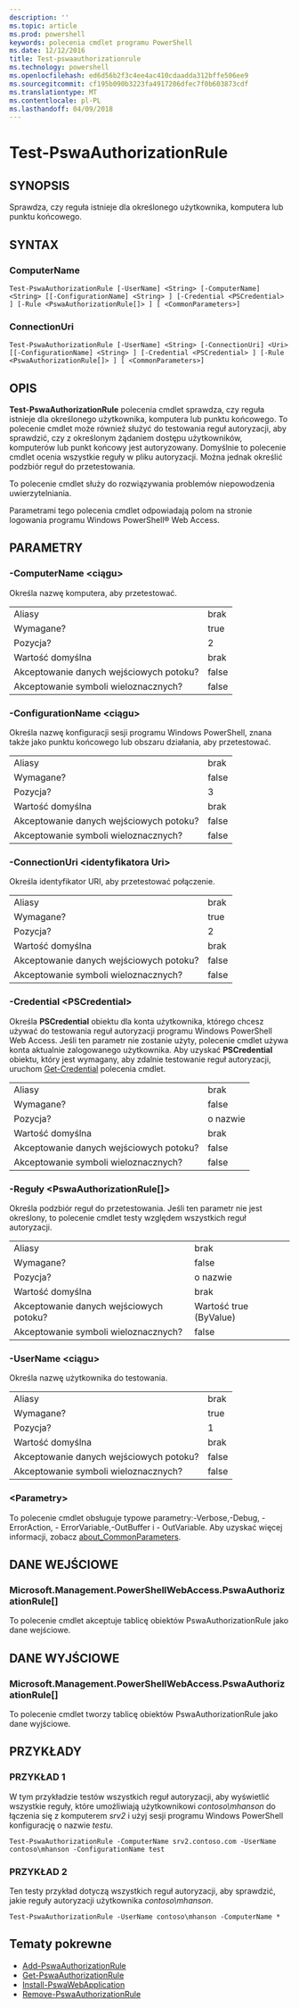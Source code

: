 ```yaml
---
description: ''
ms.topic: article
ms.prod: powershell
keywords: polecenia cmdlet programu PowerShell
ms.date: 12/12/2016
title: Test-pswaauthorizationrule
ms.technology: powershell
ms.openlocfilehash: ed6d56b2f3c4ee4ac410cdaadda312bffe506ee9
ms.sourcegitcommit: cf195b090b3223fa4917206dfec7f0b603873cdf
ms.translationtype: MT
ms.contentlocale: pl-PL
ms.lasthandoff: 04/09/2018
---
```

# <a name="test-pswaauthorizationrule"></a>Test-PswaAuthorizationRule

## <a name="synopsis"></a>SYNOPSIS

Sprawdza, czy reguła istnieje dla określonego użytkownika, komputera lub punktu końcowego.

## <a name="syntax"></a>SYNTAX

### <a name="computername"></a>ComputerName
```
Test-PswaAuthorizationRule [-UserName] <String> [-ComputerName] <String> [[-ConfigurationName] <String> ] [-Credential <PSCredential> ] [-Rule <PswaAuthorizationRule[]> ] [ <CommonParameters>]
```

### <a name="connectionuri"></a>ConnectionUri
```
Test-PswaAuthorizationRule [-UserName] <String> [-ConnectionUri] <Uri> [[-ConfigurationName] <String> ] [-Credential <PSCredential> ] [-Rule <PswaAuthorizationRule[]> ] [ <CommonParameters>]
```

## <a name="description"></a>OPIS

**Test-PswaAuthorizationRule** polecenia cmdlet sprawdza, czy reguła istnieje dla określonego użytkownika, komputera lub punktu końcowego.
To polecenie cmdlet może również służyć do testowania reguł autoryzacji, aby sprawdzić, czy z określonym żądaniem dostępu użytkowników, komputerów lub punkt końcowy jest autoryzowany.
Domyślnie to polecenie cmdlet ocenia wszystkie reguły w pliku autoryzacji.
Można jednak określić podzbiór reguł do przetestowania.

To polecenie cmdlet służy do rozwiązywania problemów niepowodzenia uwierzytelniania.

Parametrami tego polecenia cmdlet odpowiadają polom na stronie logowania programu Windows PowerShell® Web Access.

## <a name="parameters"></a>PARAMETRY

### <a name="-computername-ltstringgt"></a>-ComputerName &lt;ciągu&gt;

Określa nazwę komputera, aby przetestować.

|||
|-|-|
| Aliasy                              | brak                                 |
| Wymagane?                            | true                                 |
| Pozycja?                            | 2                                    |
| Wartość domyślna                        | brak                                 |
| Akceptowanie danych wejściowych potoku?               | false                                |
| Akceptowanie symboli wieloznacznych?          | false                                |

### <a name="-configurationname-ltstringgt"></a>-ConfigurationName &lt;ciągu&gt;

Określa nazwę konfiguracji sesji programu Windows PowerShell, znana także jako punktu końcowego lub obszaru działania, aby przetestować.

|||
|-|-|
| Aliasy                              | brak                                 |
| Wymagane?                            | false                                |
| Pozycja?                            | 3                                    |
| Wartość domyślna                        | brak                                 |
| Akceptowanie danych wejściowych potoku?               | false                                |
| Akceptowanie symboli wieloznacznych?          | false                                |

### <a name="-connectionuri-lturigt"></a>-ConnectionUri &lt;identyfikatora Uri&gt;

Określa identyfikator URI, aby przetestować połączenie.

|||
|-|-|
| Aliasy                              | brak                                 |
| Wymagane?                            | true                                 |
| Pozycja?                            | 2                                    |
| Wartość domyślna                        | brak                                 |
| Akceptowanie danych wejściowych potoku?               | false                                |
| Akceptowanie symboli wieloznacznych?          | false                                |

### <a name="-credential-ltpscredentialgt"></a>-Credential &lt;PSCredential&gt;

Określa **PSCredential** obiektu dla konta użytkownika, którego chcesz używać do testowania reguł autoryzacji programu Windows PowerShell Web Access. Jeśli ten parametr nie zostanie użyty, polecenie cmdlet używa konta aktualnie zalogowanego użytkownika. Aby uzyskać **PSCredential** obiektu, który jest wymagany, aby zdalnie testowanie reguł autoryzacji, uruchom [Get-Credential](http://go.microsoft.com/fwlink/?LinkID=293936) polecenia cmdlet.

|||
|-|-|
| Aliasy                              | brak                                 |
| Wymagane?                            | false                                |
| Pozycja?                            | o nazwie                                |
| Wartość domyślna                        | brak                                 |
| Akceptowanie danych wejściowych potoku?               | false                                |
| Akceptowanie symboli wieloznacznych?          | false                                |

### <a name="-rule-ltpswaauthorizationrulegt"></a>-Reguły &lt;PswaAuthorizationRule\[\]&gt;

Określa podzbiór reguł do przetestowania. Jeśli ten parametr nie jest określony, to polecenie cmdlet testy względem wszystkich reguł autoryzacji.

|||
|-|-|
| Aliasy                              | brak                                 |
| Wymagane?                            | false                                |
| Pozycja?                            | o nazwie                                |
| Wartość domyślna                        | brak                                 |
| Akceptowanie danych wejściowych potoku?               | Wartość true (ByValue)                       |
| Akceptowanie symboli wieloznacznych?          | false                                |

### <a name="-username-ltstringgt"></a>-UserName &lt;ciągu&gt;

Określa nazwę użytkownika do testowania.

|||
|-|-|
| Aliasy                              | brak                                 |
| Wymagane?                            | true                                 |
| Pozycja?                            | 1                                    |
| Wartość domyślna                        | brak                                 |
| Akceptowanie danych wejściowych potoku?               | false                                |
| Akceptowanie symboli wieloznacznych?          | false                                |

### <a name="ltcommonparametersgt"></a>&lt;Parametry&gt;

To polecenie cmdlet obsługuje typowe parametry:-Verbose,-Debug, - ErrorAction, - ErrorVariable,-OutBuffer i - OutVariable.
Aby uzyskać więcej informacji, zobacz [about_CommonParameters](http://go.microsoft.com/fwlink/p/?LinkID=113216).

## <a name="inputs"></a>DANE WEJŚCIOWE

### <a name="microsoftmanagementpowershellwebaccesspswaauthorizationrule"></a>Microsoft.Management.PowerShellWebAccess.PswaAuthorizationRule\[\]

To polecenie cmdlet akceptuje tablicę obiektów PswaAuthorizationRule jako dane wejściowe.

## <a name="outputs"></a>DANE WYJŚCIOWE

### <a name="microsoftmanagementpowershellwebaccesspswaauthorizationrule"></a>Microsoft.Management.PowerShellWebAccess.PswaAuthorizationRule\[\]

To polecenie cmdlet tworzy tablicę obiektów PswaAuthorizationRule jako dane wyjściowe.

## <a name="examples"></a>PRZYKŁADY

### <a name="example-1"></a>PRZYKŁAD 1

W tym przykładzie testów wszystkich reguł autoryzacji, aby wyświetlić wszystkie reguły, które umożliwiają użytkownikowi *contoso\\mhanson* do łączenia się z komputerem *srv2* i użyj sesji programu Windows PowerShell konfigurację o nazwie *testu*.

```
Test-PswaAuthorizationRule -ComputerName srv2.contoso.com -UserName contoso\mhanson -ConfigurationName test
```

### <a name="example-2"></a>PRZYKŁAD 2

Ten testy przykład dotyczą wszystkich reguł autoryzacji, aby sprawdzić, jakie reguły autoryzacji użytkownika *contoso\\mhanson*.

```
Test-PswaAuthorizationRule -UserName contoso\mhanson -ComputerName *
```

## <a name="related-topics"></a>Tematy pokrewne

- [Add-PswaAuthorizationRule](add-pswaauthorizationrule.md)
- [Get-PswaAuthorizationRule](get-pswaauthorizationrule.md)
- [Install-PswaWebApplication](install-pswawebapplication.md)
- [Remove-PswaAuthorizationRule](remove-pswaauthorizationrule.md)